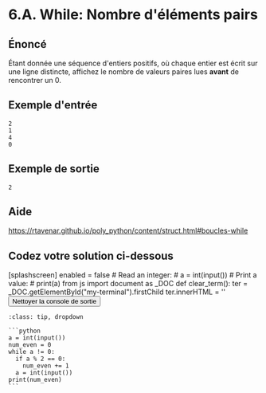 # 6.A. While: Nombre d'éléments pairs

## **Énoncé**

Étant donnée une séquence d'entiers positifs, où chaque entier est écrit sur une ligne distincte, affichez le nombre de valeurs paires lues **avant** de rencontrer un 0.

## **Exemple d'entrée**

```
2
1
4
0
```

## **Exemple de sortie**

```
2
```

## Aide

https://rtavenar.github.io/poly_python/content/struct.html#boucles-while

## Codez votre solution ci-dessous

<py-config>
    [splashscreen]
        enabled = false
</py-config>
<py-repl>
    # Read an integer:
# a = int(input())
# Print a value:
# print(a)
</py-repl>
<py-terminal id="my-terminal"></py-terminal>
<py-script>
from js import document as _DOC
def clear_term():
    ter = _DOC.getElementById("my-terminal").firstChild
    ter.innerHTML = ''
</py-script>
<button py-click="clear_term()" id="clear-terminal" class="py-button">Nettoyer la console de sortie</button>


````{admonition} Cliquez ici pour voir la solution
:class: tip, dropdown

```python
a = int(input())
num_even = 0
while a != 0:
  if a % 2 == 0:
    num_even += 1
  a = int(input())
print(num_even)
```
````

